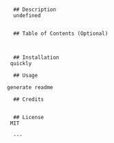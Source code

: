 # <project>

        ## Description
        undefined
        
        
        ## Table of Contents (Optional)
        
       
        
        ## Installation
       quickly
        
        ## Usage
        
      generate readme
        
        ## Credits
        
      
        ## License
       MIT
        
        ---